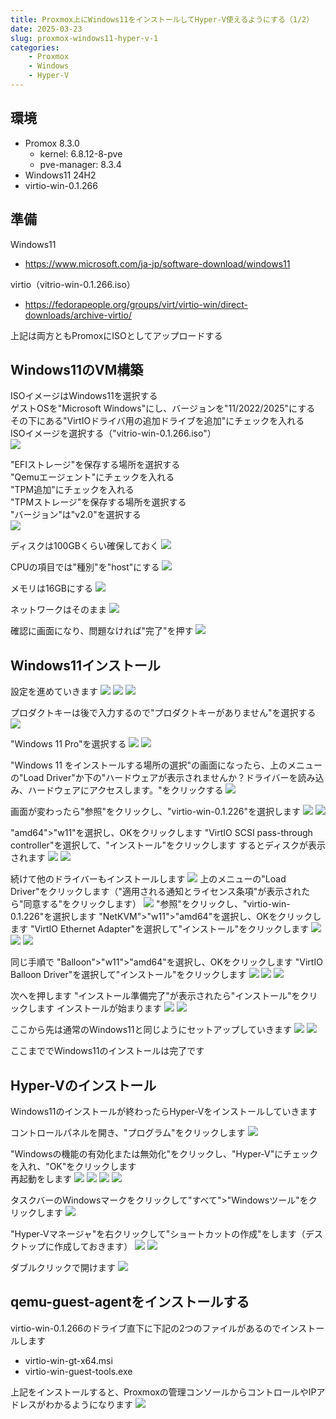 ```yaml
---
title: Proxmox上にWindows11をインストールしてHyper-V使えるようにする（1/2）
date: 2025-03-23
slug: proxmox-windows11-hyper-v-1
categories:
    - Proxmox
    - Windows
    - Hyper-V
---
```


## 環境
- Promox 8.3.0
  - kernel: 6.8.12-8-pve
  - pve-manager: 8.3.4
- Windows11 24H2
- virtio-win-0.1.266

## 準備
Windows11
- https://www.microsoft.com/ja-jp/software-download/windows11

virtio（vitrio-win-0.1.266.iso）
- https://fedorapeople.org/groups/virt/virtio-win/direct-downloads/archive-virtio/

上記は両方ともPromoxにISOとしてアップロードする

##  Windows11のVM構築
ISOイメージはWindows11を選択する\
ゲストOSを"Microsoft Windows"にし、バージョンを"11/2022/2025"にする\
その下にある"VirtIOドライバ用の追加ドライブを追加"にチェックを入れる\
ISOイメージを選択する（"vitrio-win-0.1.266.iso"）\
![](01.png)

"EFIストレージ"を保存する場所を選択する\
"Qemuエージェント"にチェックを入れる\
"TPM追加"にチェックを入れる\
"TPMストレージ"を保存する場所を選択する\
"バージョン"は"v2.0"を選択する\
![](02.png)

ディスクは100GBくらい確保しておく
![](03.png)

CPUの項目では"種別"を"host"にする
![](04.png)

メモリは16GBにする
![](05.png)

ネットワークはそのまま
![](06.png)

確認に画面になり、問題なければ"完了"を押す
![](07.png)


## Windows11インストール
設定を進めていきます
![](08.png)
![](09.png)
![](10.png)

プロダクトキーは後で入力するので"プロダクトキーがありません"を選択する
![](11.png)

"Windows 11 Pro"を選択する
![](12.png)
![](13.png)

"Windows 11 をインストールする場所の選択"の画面になったら、上のメニューの"Load Driver"か下の"ハードウェアが表示されませんか？ドライバーを読み込み、ハードウェアにアクセスします。"をクリックする
![](14.png)

画面が変わったら"参照"をクリックし、"virtio-win-0.1.226"を選択します
![](15.png)
![](16.png)

"amd64">"w11"を選択し、OKをクリックします
"VirtIO SCSI pass-through controller"を選択して、"インストール"をクリックします
するとディスクが表示されます
![](17.png)
![](18.png)

続けて他のドライバーもインストールします
![](19.png)
上のメニューの"Load Driver"をクリックします（"適用される通知とライセンス条項"が表示されたら"同意する"をクリックします）
![](20.png)
"参照"をクリックし、"virtio-win-0.1.226"を選択します
"NetKVM">"w11">"amd64"を選択し、OKをクリックします
"VirtIO Ethernet Adapter"を選択して"インストール"をクリックします
![](21.png)
![](22.png)
![](23.png)

同じ手順で
"Balloon">"w11">"amd64"を選択し、OKをクリックします
"VirtIO Balloon Driver"を選択して"インストール"をクリックします
![](24.png)
![](25.png)
![](26.png)

次へを押します
"インストール準備完了"が表示されたら"インストール"をクリックします
インストールが始まります
![](27.png)
![](28.png)

ここから先は通常のWindows11と同じようにセットアップしていきます
![](29.png)
![](30.png)

ここまででWindows11のインストールは完了です

## Hyper-Vのインストール
Windows11のインストールが終わったらHyper-Vをインストールしていきます

コントロールパネルを開き、"プログラム"をクリックします
![](31.png)

"Windowsの機能の有効化または無効化"をクリックし、"Hyper-V"にチェックを入れ、"OK"をクリックします\
再起動をします
![](32.png)
![](33.png)
![](34.png)
![](35.png)

タスクバーのWindowsマークをクリックして"すべて">"Windowsツール"をクリックします
![](37.png)

"Hyper-Vマネージャ"を右クリックして"ショートカットの作成"をします（デスクトップに作成しておきます）
![](38.png)
![](39.png)

ダブルクリックで開けます
![](40.png)

## qemu-guest-agentをインストールする
virtio-win-0.1.266のドライブ直下に下記の2つのファイルがあるのでインストールします
- virtio-win-gt-x64.msi
- virtio-win-guest-tools.exe

上記をインストールすると、Proxmoxの管理コンソールからコントロールやIPアドレスがわかるようになります
![](41.png)
